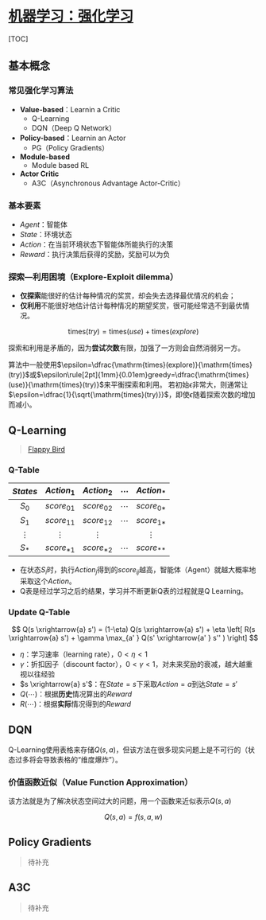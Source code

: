 <link rel='stylesheet' href='../../style/index.css'>
<script src='../../style/index.js'></script>

# [机器学习：强化学习](./index.html)

[TOC]

## 基本概念

### 常见强化学习算法

- **Value-based**：Learnin a Critic
  - Q-Learning
  - DQN（Deep Q Network）
- **Policy-based**：Learnin an Actor
  - PG（Policy Gradients）
- **Module-based**
  - Module based RL
- **Actor Critic**
  - A3C（Asynchronous Advantage Actor-Critic）

### 基本要素

- $Agent$：智能体
- $State$：环境状态
- $Action$：在当前环境状态下智能体所能执行的决策
- $Reward$：执行决策后获得的奖励，奖励可以为负

### 探索—利用困境（Explore-Exploit dilemma）

- **仅探索**能很好的估计每种情况的奖赏，却会失去选择最优情况的机会；
- **仅利用**不能很好地估计估计每种情况的期望奖赏，很可能经常选不到最优情况。

$$\mathrm{times}(try) = \mathrm{times}(use) + \mathrm{times}(explore)$$

探索和利用是矛盾的，因为**尝试次数**有限，加强了一方则会自然消弱另一方。

算法中一般使用$\epsilon=\dfrac{\mathrm{times}(explore)}{\mathrm{times}(try)}$或$\epsilon\rule[2pt]{1mm}{0.01em}greedy=\dfrac{\mathrm{times}(use)}{\mathrm{times}(try)}$来平衡探索和利用。
若初始$\epsilon$非常大，则通常让$\epsilon=\dfrac{1}{\sqrt{\mathrm{times}(try)}}$，即使$\epsilon$随着探索次数的增加而减小。

## Q-Learning

>[Flappy Bird](https://enhuiz.github.io/flappybird-ql/)

### Q-Table

| $States$ | $Action_1$ | $Action_2$ | $\cdots$ | $Action_*$ |
| :-: | :-: | :-: | :-: | :-: |
| $S_0$    | $score_{01}$ | $score_{02}$ | $\cdots$ | $score_{0*}$ |
| $S_1$    | $score_{11}$ | $score_{12}$ | $\cdots$ | $score_{1*}$ |
| $\vdots$ | $\vdots$     | $\vdots$     |          | $\vdots$     |
| $S_*$    | $score_{*1}$ | $score_{*2}$ | $\cdots$ | $score_{**}$ |

- 在状态$S_i$时，执行$Action_j$得到的$score_{ij}$越高，智能体（Agent）就越大概率地采取这个$Action$。
- Q表是经过学习之后的结果，学习并不断更新Q表的过程就是Q Learning。

### Update Q-Table

$$
    Q(s \xrightarrow{a} s') =
        (1-\eta) Q(s \xrightarrow{a} s') +
        \eta \left[
            R(s \xrightarrow{a} s') +
            \gamma  \max_{a' } Q(s'  \xrightarrow{a' } s'' )
        \right]
$$

- $\eta$：学习速率（learning rate），$0<\eta<1$
- $\gamma$：折扣因子（discount factor），$0<\gamma<1$，对未来奖励的衰减，越大越重视以往经验
- $s \xrightarrow{a} s'$：在$State=s$下采取$Action=a$到达$State=s'$
- $Q(\cdots)$：根据**历史**情况算出的$Reward$
- $R(\cdots)$：根据**实际**情况得到的$Reward$

## DQN

Q-Learning使用表格来存储$Q(s,a)$，但该方法在很多现实问题上是不可行的（状态过多将会导致表格的“维度爆炸”）。

### 价值函数近似（Value Function Approximation）

该方法就是为了解决状态空间过大的问题，用一个函数来近似表示$Q(s, a)$

$$Q(s, a) = f(s, a, w)$$

## Policy Gradients

>待补充

## A3C

>待补充